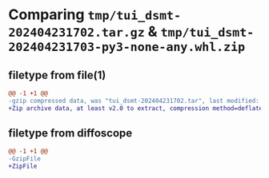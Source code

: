 # Comparing `tmp/tui_dsmt-202404231702.tar.gz` & `tmp/tui_dsmt-202404231703-py3-none-any.whl.zip`

## filetype from file(1)

```diff
@@ -1 +1 @@
-gzip compressed data, was "tui_dsmt-202404231702.tar", last modified: Tue Apr 23 17:02:57 2024, max compression
+Zip archive data, at least v2.0 to extract, compression method=deflate
```

## filetype from diffoscope

```diff
@@ -1 +1 @@
-GzipFile
+ZipFile
```

